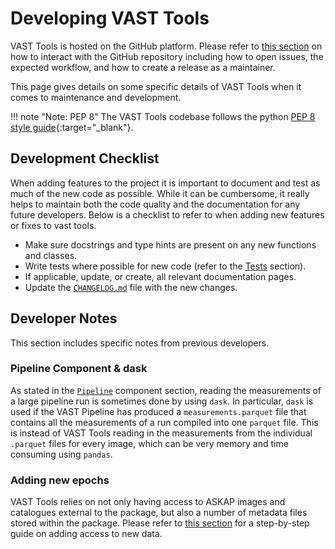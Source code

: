 # Developing VAST Tools

VAST Tools is hosted on the GitHub platform.
Please refer to [this section](github.md) on how to interact with the GitHub repository including how to open issues, the expected workflow, and how to create a release as a maintainer.

This page gives details on some specific details of VAST Tools when it comes to maintenance and development.

!!! note "Note: PEP 8"
    The VAST Tools codebase follows the python [PEP 8 style guide](https://pep8.org){:target="_blank"}.

## Development Checklist

When adding features to the project it is important to document and test as much of the new code as possible.
While it can be cumbersome, it really helps to maintain both the code quality and the documentation for any future developers.
Below is a checklist to refer to when adding new features or fixes to vast tools.

  - Make sure docstrings and type hints are present on any new functions and classes.
  - Write tests where possible for new code (refer to the [Tests](../tests) section).
  - If applicable, update, or create, all relevant documentation pages.
  - Update the [`CHANGELOG.md`](../../changelog) file with the new changes.


## Developer Notes

This section includes specific notes from previous developers.

### Pipeline Component & dask

As stated in the [`Pipeline`](../../components/pipeline) component section, reading the measurements of a large pipeline run is sometimes done by using `dask`.
In particular, `dask` is used if the VAST Pipeline has produced a `measurements.parquet` file that contains all the measurements of a run compiled into one `parquet` file.
This is instead of VAST Tools reading in the measurements from the individual `.parquet` files for every image, which can be very memory and time consuming using `pandas`.

### Adding new epochs

VAST Tools relies on not only having access to ASKAP images and catalogues external to the package, but also a number of metadata files stored within the package. Please refer to [this section](../newepoch) for a step-by-step guide on adding access to new data.
